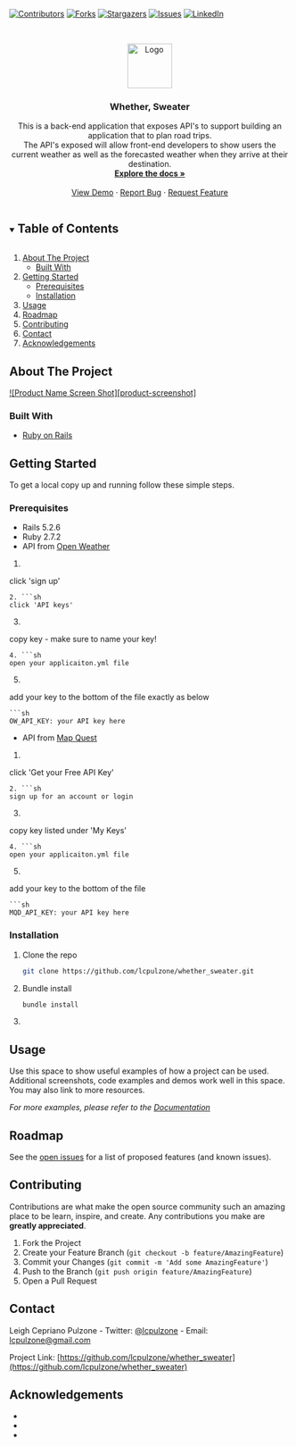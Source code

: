 [![Contributors][contributors-shield]][contributors-url]
[![Forks][forks-shield]][forks-url]
[![Stargazers][stars-shield]][stars-url]
[![Issues][issues-shield]][issues-url]
[![LinkedIn][linkedin-shield]][linkedin-url]



<!-- PROJECT LOGO -->
<br />
<p align="center">
  <a href="https://github.com/lcpulzone/whether_sweater">
    <img src="images/logo.png" alt="Logo" width="80" height="80">
  </a>

  <h3 align="center">Whether, Sweater</h3>

  <p align="center">
    This is a back-end application that exposes API's to support building an application that to plan road trips.  <br>
    The API's exposed will allow front-end developers to show users the current weather as well as the forecasted weather when they arrive at their destination.
    <br />
    <a href="https://github.com/lcpulzone/whether_sweater"><strong>Explore the docs »</strong></a>
    <br />
    <br />
    <a href="https://github.com/lcpulzone/whether_sweater">View Demo</a>
    ·
    <a href="https://github.com/lcpulzone/whether_sweater/issues">Report Bug</a>
    ·
    <a href="https://github.com/lcpulzone/whether_sweater/issues">Request Feature</a>
  </p>
</p>



<!-- TABLE OF CONTENTS -->
<details open="open">
  <summary><h2 style="display: inline-block">Table of Contents</h2></summary>
  <ol>
    <li>
      <a href="#about-the-project">About The Project</a>
      <ul>
        <li><a href="#built-with">Built With</a></li>
      </ul>
    </li>
    <li>
      <a href="#getting-started">Getting Started</a>
      <ul>
        <li><a href="#prerequisites">Prerequisites</a></li>
        <li><a href="#installation">Installation</a></li>
      </ul>
    </li>
    <li><a href="#usage">Usage</a></li>
    <li><a href="#roadmap">Roadmap</a></li>
    <li><a href="#contributing">Contributing</a></li>
    <li><a href="#contact">Contact</a></li>
    <li><a href="#acknowledgements">Acknowledgements</a></li>
  </ol>
</details>



<!-- ABOUT THE PROJECT -->
## About The Project

[![Product Name Screen Shot][product-screenshot]](https://example.com)

### Built With

* [Ruby on Rails](https://rubyonrails.org/)




<!-- GETTING STARTED -->
## Getting Started

To get a local copy up and running follow these simple steps.

### Prerequisites

* Rails 5.2.6
* Ruby 2.7.2
* API from [Open Weather](https://openweathermap.org/appid)

1. ```sh
click 'sign up'
```
2. ```sh
click 'API keys'
```
3. ```sh
copy key - make sure to name your key!
```
4. ```sh
open your applicaiton.yml file
```
5. ```sh
add your key to the bottom of the file exactly as below
```
```sh
OW_API_KEY: your API key here
```

* API from [Map Quest](https://developer.mapquest.com/)
1. ```sh
click 'Get your Free API Key'
```
2. ```sh
sign up for an account or login
```
3. ```sh
copy key listed under 'My Keys'
```
4. ```sh
open your applicaiton.yml file
```
5. ```sh
add your key to the bottom of the file
```
```sh
MQD_API_KEY: your API key here
```

### Installation

1. Clone the repo
   ```sh
   git clone https://github.com/lcpulzone/whether_sweater.git
   ```
2. Bundle install
   ```sh
   bundle install
   ```
3.


<!-- USAGE EXAMPLES -->
## Usage

Use this space to show useful examples of how a project can be used. Additional screenshots, code examples and demos work well in this space. You may also link to more resources.

_For more examples, please refer to the [Documentation](https://example.com)_



<!-- ROADMAP -->
## Roadmap

See the [open issues](https://github.com/lcpulzone/whether_sweater/issues) for a list of proposed features (and known issues).



<!-- CONTRIBUTING -->
## Contributing

Contributions are what make the open source community such an amazing place to be learn, inspire, and create. Any contributions you make are **greatly appreciated**.

1. Fork the Project
2. Create your Feature Branch (`git checkout -b feature/AmazingFeature`)
3. Commit your Changes (`git commit -m 'Add some AmazingFeature'`)
4. Push to the Branch (`git push origin feature/AmazingFeature`)
5. Open a Pull Request

<!-- CONTACT -->
## Contact

Leigh Cepriano Pulzone - Twitter:  [@lcpulzone](https://twitter.com/lcpulzone) - Email: lcpulzone@gmail.com

Project Link: [https://github.com/lcpulzone/whether_sweater](https://github.com/lcpulzone/whether_sweater)



<!-- ACKNOWLEDGEMENTS -->
## Acknowledgements

* []()
* []()
* []()





<!-- MARKDOWN LINKS & IMAGES -->
<!-- https://www.markdownguide.org/basic-syntax/#reference-style-links -->
[contributors-shield]: https://img.shields.io/github/contributors/lcpulzone/whether_sweater.svg?style=for-the-badge
[contributors-url]: https://github.com/lcpulzone/whether_sweater/graphs/contributors
[forks-shield]: https://img.shields.io/github/forks/lcpulzone/whether_sweater.svg?style=for-the-badge
[forks-url]: https://github.com/lcpulzone/whether_sweater/network/members
[stars-shield]: https://img.shields.io/github/stars/lcpulzone/whether_sweater.svg?style=for-the-badge
[stars-url]: https://github.com/lcpulzone/whether_sweater/stargazers
[issues-shield]: https://img.shields.io/github/issues/lcpulzone/whether_sweater.svg?style=for-the-badge
[issues-url]: https://github.com/lcpulzone/whether_sweater/issues
[linkedin-shield]: https://img.shields.io/badge/-LinkedIn-black.svg?style=for-the-badge&logo=linkedin&colorB=555
[linkedin-url]: https://linkedin.com/in/lcpulzone
